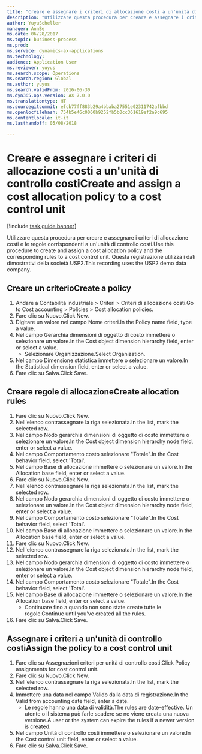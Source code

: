 ```yaml
--- 
title: "Creare e assegnare i criteri di allocazione costi a un'unità di controllo costi"
description: "Utilizzare questa procedura per creare e assegnare i criteri di allocazione costi e le regole corrispondenti a un'unità di controllo costi."
author: YuyuScheller
manager: AnnBe
ms.date: 06/28/2017
ms.topic: business-process
ms.prod: 
ms.service: dynamics-ax-applications
ms.technology: 
audience: Application User
ms.reviewer: yuyus
ms.search.scope: Operations
ms.search.region: Global
ms.author: yuyus
ms.search.validFrom: 2016-06-30
ms.dyn365.ops.version: AX 7.0.0
ms.translationtype: HT
ms.sourcegitcommit: efcb77ff883b29a4bbaba27551e02311742afbbd
ms.openlocfilehash: 754b5e46c0060b9252fb5b0cc361619ef2a9c695
ms.contentlocale: it-it
ms.lasthandoff: 05/08/2018

---
```

# <a name="create-and-assign-a-cost-allocation-policy-to-a-cost-control-unit"></a><span data-ttu-id="a87df-103">Creare e assegnare i criteri di allocazione costi a un'unità di controllo costi</span><span class="sxs-lookup"><span data-stu-id="a87df-103">Create and assign a cost allocation policy to a cost control unit</span></span>

[!include [task guide banner](../../includes/task-guide-banner.md)]

<span data-ttu-id="a87df-104">Utilizzare questa procedura per creare e assegnare i criteri di allocazione costi e le regole corrispondenti a un'unità di controllo costi.</span><span class="sxs-lookup"><span data-stu-id="a87df-104">Use this procedure to create and assign a cost allocation policy and the corresponding rules to a cost control unit.</span></span> <span data-ttu-id="a87df-105">Questa registrazione utilizza i dati dimostrativi della società USP2.</span><span class="sxs-lookup"><span data-stu-id="a87df-105">This recording uses the USP2 demo data company.</span></span>


## <a name="create-a-policy"></a><span data-ttu-id="a87df-106">Creare un criterio</span><span class="sxs-lookup"><span data-stu-id="a87df-106">Create a policy</span></span>
1. <span data-ttu-id="a87df-107">Andare a Contabilità industriale > Criteri > Criteri di allocazione costi.</span><span class="sxs-lookup"><span data-stu-id="a87df-107">Go to Cost accounting > Policies > Cost allocation policies.</span></span>
2. <span data-ttu-id="a87df-108">Fare clic su Nuovo.</span><span class="sxs-lookup"><span data-stu-id="a87df-108">Click New.</span></span>
3. <span data-ttu-id="a87df-109">Digitare un valore nel campo Nome criteri.</span><span class="sxs-lookup"><span data-stu-id="a87df-109">In the Policy name field, type a value.</span></span>
4. <span data-ttu-id="a87df-110">Nel campo Gerarchia dimensioni di oggetto di costo immettere o selezionare un valore.</span><span class="sxs-lookup"><span data-stu-id="a87df-110">In the Cost object dimension hierarchy field, enter or select a value.</span></span>
    * <span data-ttu-id="a87df-111">Selezionare Organizzazione.</span><span class="sxs-lookup"><span data-stu-id="a87df-111">Select Organization.</span></span>  
5. <span data-ttu-id="a87df-112">Nel campo Dimensione statistica immettere o selezionare un valore.</span><span class="sxs-lookup"><span data-stu-id="a87df-112">In the Statistical dimension field, enter or select a value.</span></span>
6. <span data-ttu-id="a87df-113">Fare clic su Salva.</span><span class="sxs-lookup"><span data-stu-id="a87df-113">Click Save.</span></span>

## <a name="create-allocation-rules"></a><span data-ttu-id="a87df-114">Creare regole di allocazione</span><span class="sxs-lookup"><span data-stu-id="a87df-114">Create allocation rules</span></span>
1. <span data-ttu-id="a87df-115">Fare clic su Nuovo.</span><span class="sxs-lookup"><span data-stu-id="a87df-115">Click New.</span></span>
2. <span data-ttu-id="a87df-116">Nell'elenco contrassegnare la riga selezionata.</span><span class="sxs-lookup"><span data-stu-id="a87df-116">In the list, mark the selected row.</span></span>
3. <span data-ttu-id="a87df-117">Nel campo Nodo gerarchia dimensioni di oggetto di costo immettere o selezionare un valore.</span><span class="sxs-lookup"><span data-stu-id="a87df-117">In the Cost object dimension hierarchy node field, enter or select a value.</span></span>
4. <span data-ttu-id="a87df-118">Nel campo Comportamento costo selezionare "Totale".</span><span class="sxs-lookup"><span data-stu-id="a87df-118">In the Cost behavior field, select 'Total'.</span></span>
5. <span data-ttu-id="a87df-119">Nel campo Base di allocazione immettere o selezionare un valore.</span><span class="sxs-lookup"><span data-stu-id="a87df-119">In the Allocation base field, enter or select a value.</span></span>
6. <span data-ttu-id="a87df-120">Fare clic su Nuovo.</span><span class="sxs-lookup"><span data-stu-id="a87df-120">Click New.</span></span>
7. <span data-ttu-id="a87df-121">Nell'elenco contrassegnare la riga selezionata.</span><span class="sxs-lookup"><span data-stu-id="a87df-121">In the list, mark the selected row.</span></span>
8. <span data-ttu-id="a87df-122">Nel campo Nodo gerarchia dimensioni di oggetto di costo immettere o selezionare un valore.</span><span class="sxs-lookup"><span data-stu-id="a87df-122">In the Cost object dimension hierarchy node field, enter or select a value.</span></span>
9. <span data-ttu-id="a87df-123">Nel campo Comportamento costo selezionare "Totale".</span><span class="sxs-lookup"><span data-stu-id="a87df-123">In the Cost behavior field, select 'Total'.</span></span>
10. <span data-ttu-id="a87df-124">Nel campo Base di allocazione immettere o selezionare un valore.</span><span class="sxs-lookup"><span data-stu-id="a87df-124">In the Allocation base field, enter or select a value.</span></span>
11. <span data-ttu-id="a87df-125">Fare clic su Nuovo.</span><span class="sxs-lookup"><span data-stu-id="a87df-125">Click New.</span></span>
12. <span data-ttu-id="a87df-126">Nell'elenco contrassegnare la riga selezionata.</span><span class="sxs-lookup"><span data-stu-id="a87df-126">In the list, mark the selected row.</span></span>
13. <span data-ttu-id="a87df-127">Nel campo Nodo gerarchia dimensioni di oggetto di costo immettere o selezionare un valore.</span><span class="sxs-lookup"><span data-stu-id="a87df-127">In the Cost object dimension hierarchy node field, enter or select a value.</span></span>
14. <span data-ttu-id="a87df-128">Nel campo Comportamento costo selezionare "Totale".</span><span class="sxs-lookup"><span data-stu-id="a87df-128">In the Cost behavior field, select 'Total'.</span></span>
15. <span data-ttu-id="a87df-129">Nel campo Base di allocazione immettere o selezionare un valore.</span><span class="sxs-lookup"><span data-stu-id="a87df-129">In the Allocation base field, enter or select a value.</span></span>
    * <span data-ttu-id="a87df-130">Continuare fino a quando non sono state create tutte le regole.</span><span class="sxs-lookup"><span data-stu-id="a87df-130">Continue until you've created all the rules.</span></span>  
16. <span data-ttu-id="a87df-131">Fare clic su Salva.</span><span class="sxs-lookup"><span data-stu-id="a87df-131">Click Save.</span></span>

## <a name="assign-the-policy-to-a-cost-control-unit"></a><span data-ttu-id="a87df-132">Assegnare i criteri a un'unità di controllo costi</span><span class="sxs-lookup"><span data-stu-id="a87df-132">Assign the policy to a cost control unit</span></span>
1. <span data-ttu-id="a87df-133">Fare clic su Assegnazioni criteri per unità di controllo costi.</span><span class="sxs-lookup"><span data-stu-id="a87df-133">Click Policy assignments for cost control unit.</span></span>
2. <span data-ttu-id="a87df-134">Fare clic su Nuovo.</span><span class="sxs-lookup"><span data-stu-id="a87df-134">Click New.</span></span>
3. <span data-ttu-id="a87df-135">Nell'elenco contrassegnare la riga selezionata.</span><span class="sxs-lookup"><span data-stu-id="a87df-135">In the list, mark the selected row.</span></span>
4. <span data-ttu-id="a87df-136">Immettere una data nel campo Valido dalla data di registrazione.</span><span class="sxs-lookup"><span data-stu-id="a87df-136">In the Valid from accounting date field, enter a date.</span></span>
    * <span data-ttu-id="a87df-137">Le regole hanno una data di validità.</span><span class="sxs-lookup"><span data-stu-id="a87df-137">The rules are date-effective.</span></span> <span data-ttu-id="a87df-138">Un utente o il sistema può farle scadere se ne viene creata una nuova versione.</span><span class="sxs-lookup"><span data-stu-id="a87df-138">A user or the system can expire the rules if a newer version is created.</span></span>  
5. <span data-ttu-id="a87df-139">Nel campo Unità di controllo costi immettere o selezionare un valore.</span><span class="sxs-lookup"><span data-stu-id="a87df-139">In the Cost control unit field, enter or select a value.</span></span>
6. <span data-ttu-id="a87df-140">Fare clic su Salva.</span><span class="sxs-lookup"><span data-stu-id="a87df-140">Click Save.</span></span>


